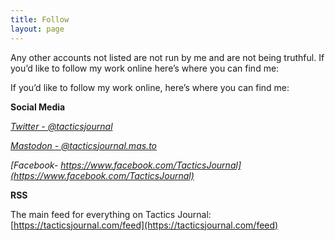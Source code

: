 ```yaml
---
title: Follow
layout: page
---
```


Any other accounts not listed are not run by me and are not being truthful. If you’d like to follow my work online here’s where you can find me:

If you’d like to follow my work online, here’s where you can find me:

**Social Media**

*[Twitter - @tacticsjournal](https://twitter.com/tacticsjournal)*

*[Mastodon - @tacticsjournal.mas.to](https://mas.to/@tacticsjournal)*

*[Facebook- https://www.facebook.com/TacticsJournal](https://www.facebook.com/TacticsJournal)*

**RSS**

The main feed for everything on Tactics Journal: [https://tacticsjournal.com/feed](https://tacticsjournal.com/feed)

